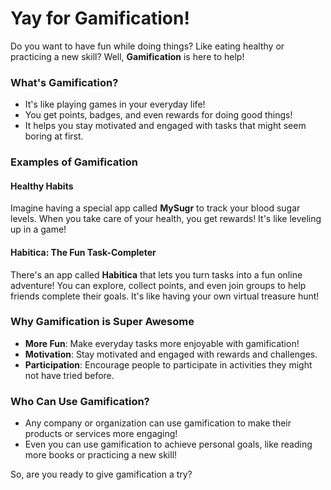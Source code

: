**Yay for Gamification!**
==========================

Do you want to have fun while doing things? Like eating healthy or practicing a new skill? Well, **Gamification** is here to help!

### What's Gamification?

* It's like playing games in your everyday life!
* You get points, badges, and even rewards for doing good things!
* It helps you stay motivated and engaged with tasks that might seem boring at first.

### Examples of Gamification

#### Healthy Habits
Imagine having a special app called **MySugr** to track your blood sugar levels. When you take care of your health, you get rewards! It's like leveling up in a game!

#### Habitica: The Fun Task-Completer
There's an app called **Habitica** that lets you turn tasks into a fun online adventure! You can explore, collect points, and even join groups to help friends complete their goals. It's like having your own virtual treasure hunt!

### Why Gamification is Super Awesome

* **More Fun**: Make everyday tasks more enjoyable with gamification!
* **Motivation**: Stay motivated and engaged with rewards and challenges.
* **Participation**: Encourage people to participate in activities they might not have tried before.

### Who Can Use Gamification?

* Any company or organization can use gamification to make their products or services more engaging!
* Even you can use gamification to achieve personal goals, like reading more books or practicing a new skill!

So, are you ready to give gamification a try?